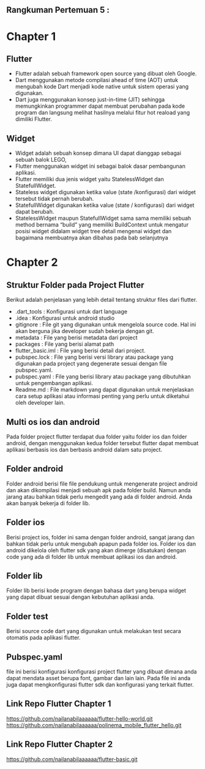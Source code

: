 ## Rangkuman Pertemuan 5 :

# Chapter 1
## Flutter
- Flutter adalah sebuah framework open source yang dibuat oleh Google. 
- Dart menggunakan metode compilasi ahead of time (AOT) untuk mengubah kode Dart menjadi kode native untuk sistem operasi yang digunakan.
- Dart juga menggunakan konsep just-in-time (JIT) sehingga memungkinkan programmer dapat membuat perubahan pada kode program dan langsung melihat hasilnya melalui fitur hot reaload yang dimiliki Flutter.
## Widget
- Widget adalah sebuah konsep dimana UI dapat dianggap sebagai sebuah balok LEGO,
- Flutter menggunakan widget ini sebagai balok dasar pembangunan aplikasi. 
- Flutter memiliki dua jenis widget yaitu StatelessWidget dan StatefullWidget. 
- Stateless widget digunakan ketika value (state /konfigurasi) dari widget tersebut tidak pernah berubah.
- StatefullWidget digunakan ketika value (state / konfigurasi) dari widget dapat berubah.
- StatelessWidget maupun StatefullWidget sama sama memiliki sebuah method bernama “build” yang memiliki BuildContext untuk mengatur posisi widget didalam widget tree detail mengenai widget dan bagaimana membuatnya akan dibahas pada bab selanjutnya

# Chapter 2
## Struktur Folder pada Project Flutter
Berikut adalah penjelasan yang lebih detail tentang struktur files dari flutter.
- .dart_tools : Konfigurasi untuk dart language 
- .idea : Konfigurasi untuk android studio 
- gitignore : File git yang digunakan untuk mengelola source code. Hal ini akan berguna jika developer sudah bekerja dengan git. 
- metadata : File yang berisi metadata dari project 
- packages : File yang berisi alamat path 
- flutter_basic.iml : File yang berisi detail dari project.
- pubspec.lock : File yang berisi versi library atau package yang digunakan pada project yang degenerate sesuai dengan file pubspec.yaml. 
- pubspec.yaml : File yang berisi library atau package yang dibutuhkan untuk pengembangan aplikasi. 
- Readme.md : File markdown yang dapat digunakan untuk menjelaskan cara setup aplikasi atau informasi penting yang perlu untuk diketahui oleh developer lain.
## Multi os ios dan android
Pada folder project flutter terdapat dua folder yaitu folder ios dan folder android, dengan menggunakan kedua folder tersebut flutter dapat membuat aplikasi berbasis ios dan berbasis android dalam satu project.
## Folder android
Folder android berisi file file pendukung untuk mengenerate project android dan akan dikompilasi menjadi sebuah apk pada folder build. Namun anda jarang atau bahkan tidak perlu mengedit yang ada di folder android.  Anda akan banyak bekerja di folder lib. 
## Folder ios
Berisi project ios, folder ini sama dengan folder android, sangat jarang dan bahkan tidak perlu untuk mengubah apapun pada folder ios. Folder ios dan android dikelola oleh flutter sdk yang akan dimerge (disatukan) dengan code yang ada di folder lib untuk membuat aplikasi ios dan android.
## Folder lib
Folder lib berisi kode program dengan bahasa dart yang berupa widget yang dapat dibuat sesuai dengan kebutuhan aplikasi anda.
## Folder test
Berisi source code dart yang digunakan untuk melakukan test secara otomatis pada aplikasi flutter.
## Pubspec.yaml
file ini berisi konfigurasi konfigurasi project flutter yang dibuat dimana anda dapat mendata asset berupa font, gambar dan lain lain. Pada file ini anda juga dapat mengkonfigurasi flutter sdk dan konfigurasi yang terkait flutter.

## Link Repo Flutter Chapter 1
https://github.com/nailanabilaaaaaa/flutter-hello-world.git
https://github.com/nailanabilaaaaaa/polinema_mobile_flutter_hello.git
## Link Repo Flutter Chapter 2
https://github.com/nailanabilaaaaaa/flutter-basic.git
